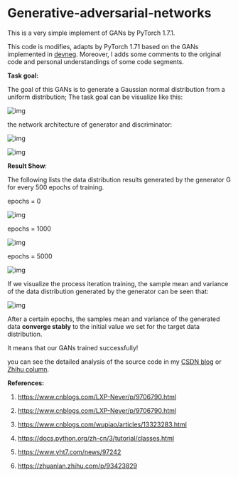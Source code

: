 # Generative-adversarial-networks
This is a very simple implement of GANs by PyTorch 1.7.1.

This code is modifies, adapts by PyTorch 1.71 based on the GANs implemented in [devneg](https://github.com/devnag/pytorch-generative-adversarial-networks). Moreover, I adds some comments to the original code and personal understandings of some code segments.

**Task goal:** 

The goal of this GANs is to generate a Gaussian normal distribution from a uniform distribution; The task goal can be visualize like this:

![img](https://pic4.zhimg.com/v2-0be67c8249dd1f59bf4e05a0e3afda1f_b.png)



the network architecture of generator and discriminator:

![img](https://pic4.zhimg.com/v2-354d47502b78fee2bc4de5216bcaf42b_b.png)

![img](https://pic3.zhimg.com/v2-cf43c506e574b94f4db5d8c4bf517662_b.png)

**Result Show**:

The following lists the data distribution results generated by the generator G for every 500 epochs of training.

epochs = 0

![img](https://pic1.zhimg.com/v2-8fbf8a9333ad64a10544011f69daf838_b.png)



epochs = 1000

![img](https://pic1.zhimg.com/v2-64193387564a475aac2492df22935c94_b.png)

epochs = 5000

![img](https://pic2.zhimg.com/v2-131783f3c0b37a9fb050a973effa9a0d_b.png)

If we visualize the process iteration training, the sample mean and variance of the data distribution generated by the generator can be seen that: 

![img](https://pic1.zhimg.com/v2-f3a87b7f70ca844d2c76d23f81833268_b.png)



After a certain epochs, the samples mean and variance of the generated data **converge stably** to the initial value we set for the target data distribution. 

It means that our GANs trained successfully!

you can see the detailed analysis of the source code in my [CSDN blog](https://blog.csdn.net/qq_40994260/article/details/114699755) or [Zhihu column](https://zhuanlan.zhihu.com/p/352126210).

**References:**

1. https://www.cnblogs.com/LXP-Never/p/9706790.html

2. https://www.cnblogs.com/LXP-Never/p/9706790.html

3. https://www.cnblogs.com/wupiao/articles/13323283.html

4. https://docs.python.org/zh-cn/3/tutorial/classes.html

5. https://www.yht7.com/news/97242

6. https://zhuanlan.zhihu.com/p/93423829





